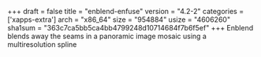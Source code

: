 +++
draft = false
title = "enblend-enfuse"
version = "4.2-2"
categories = ['xapps-extra']
arch = "x86_64"
size = "954884"
usize = "4606260"
sha1sum = "363c7ca5bb5ca4bb4799248d10714684f7b6f5ef"
+++
Enblend blends away the seams in a panoramic image mosaic using a multiresolution spline